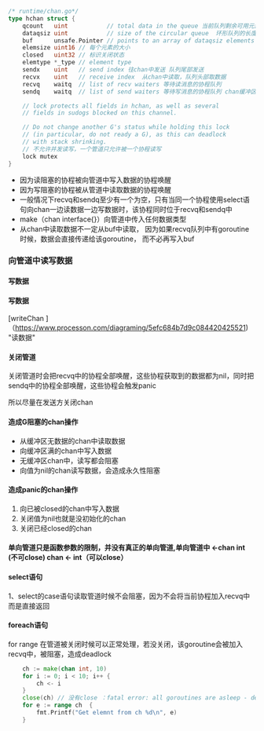 ```go
/* runtime/chan.go*/
type hchan struct {
	qcount   uint           // total data in the queue 当前队列剩余可用元素的数目
	dataqsiz uint           // size of the circular queue  环形队列的长度
	buf      unsafe.Pointer // points to an array of dataqsiz elements
	elemsize uint16 // 每个元素的大小
	closed   uint32 // 标识关闭状态
	elemtype *_type // element type
	sendx    uint   // send index 往chan中发送 队列尾部发送
	recvx    uint   // receive index  从chan中读取，队列头部取数据
	recvq    waitq  // list of recv waiters 等待读消息的协程队列
	sendq    waitq  // list of send waiters 等待写消息的协程队列 chan缓冲区为nil， 则数据放入sendq队列中，包含被阻塞的goroutine

	// lock protects all fields in hchan, as well as several
	// fields in sudogs blocked on this channel.

	// Do not change another G's status while holding this lock
	// (in particular, do not ready a G), as this can deadlock
	// with stack shrinking.
    // 不允许并发读写，一个管道只允许被一个协程读写
	lock mutex
}
```

- 因为读阻塞的协程被向管道中写入数据的协程唤醒
- 因为写阻塞的协程被从管道中读取数据的协程唤醒
- 一般情况下recvq和sendq至少有一个为空，只有当同一个协程使用select语句向chan一边读数据一边写数据时，该协程同时位于recvq和sendq中
- make（chan interface{}）向管道中传入任何数据类型
- 从chan中读取数据不一定从buf中读取， 因为如果recvq队列中有goroutine时候，数据会直接传递给该goroutine， 而不必再写入buf



### 向管道中读写数据

#### 写数据

[readChan]: https://www.processon.com/diagraming/5efc684b7d9c084420425521	"写数据"

#### 写数据

[writeChan ]（https://www.processon.com/diagraming/5efc684b7d9c084420425521) "读数据"

#### 关闭管道

关闭管道时会把recvq中的协程全部唤醒，这些协程获取到的数据都为nil，同时把sendq中的协程全部唤醒，这些协程会触发panic

所以尽量在发送方关闭chan

#### 造成G阻塞的chan操作

- 从缓冲区无数据的chan中读取数据
- 向缓冲区满的chan中写入数据
- 无缓冲区chan中，读写都会阻塞
- 向值为nil的chan读写数据，会造成永久性阻塞

#### 造成panic的chan操作

1. 向已被closed的chan中写入数据
2. 关闭值为nil也就是没初始化的chan
3. 关闭已经closed的chan

#### 单向管道只是函数参数的限制，并没有真正的单向管道,单向管道中 <-chan int (不可close)   chan <- int（可以close） 

#### select语句

1、select的case语句读取管道时候不会阻塞，因为不会将当前协程加入recvq中而是直接返回



#### foreach语句

for range 在管道被关闭时候可以正常处理，若没关闭，该goroutine会被加入recvq中，被阻塞，造成deadlock

```go
	ch := make(chan int, 10)
	for i := 0; i < 10; i++ {
		ch <- i
	}
	close(ch) // 没有close ：fatal error: all goroutines are asleep - deadlock!
	for e := range ch  {
		fmt.Printf("Get elemnt from ch %d\n", e)
	}
```

